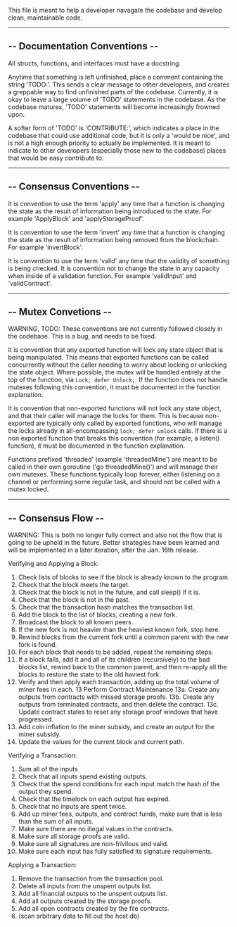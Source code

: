 This file is meant to help a developer navagate the codebase and develop clean,
maintainable code.

-------------------------------
-- Documentation Conventions --
-------------------------------

All structs, functions, and interfaces must have a docstring.

Anytime that something is left unfinished, place a comment containing the
string 'TODO:'. This sends a clear message to other developers, and creates a
greppable way to find unfinished parts of the codebase. Currently, it is okay
to leave a large volume of 'TODO' statements in the codebase. As the codebase
matures, 'TODO' statements will become increasingly frowned upon.

A softer form of 'TODO' is 'CONTRIBUTE:', which indicates a place in the
codebase that could use additional code, but it is only a 'would be nice', and
is not a high enough priority to actually be implemented. It is meant to
indicate to other developers (especially those new to the codebase) places that
would be easy contribute to.

---------------------------
-- Consensus Conventions --
---------------------------

It is convention to use the term 'apply' any time that a function is changing
the state as the result of information being introduced to the state. For
example 'ApplyBlock' and 'applyStorageProof'.

It is convention to use the term 'invert' any time that a function is changing
the state as the result of information being removed from the blockchain. For
example 'invertBlock'.

It is convention to use the term 'valid' any time that the validity of
something is being checked. It is convention not to change the state in any
capacity when inside of a validation function. For example 'validInput' and
'validContract'.

----------------------
-- Mutex Convetions --
----------------------

WARNING, TODO: These conventions are not currently followed closely in the
codebase. This is a bug, and needs to be fixed.

It is convention that any exported function will lock any state object that is
being manipulated. This means that exported functions can be called
concurrently without the caller needing to worry about locking or unlocking the
state object. Where possible, the mutex will be handled entirely at the top of
the function, via `Lock; defer Unlock;`. If the function does not handle
mutexes following this convention, it must be documented in the function
explanation.

It is convention that non-exported functions will not lock any state object,
and that their caller will manage the locks for them. This is because
non-exported are typically only called by exported functions, who will manage
the locks already in all-encompassing `lock; defer unlock` calls. If there is a
non exported function that breaks this convention (for example, a listen()
function), it must be documented in the function explanation.

Functions prefixed 'threaded' (example 'threadedMine') are meant to be called
in their own goroutine ('go threadedMine()') and will manage their own mutexes.
These functions typically loop forever, either listening on a channel or
performing some regular task, and should not be called with a mutex locked.

--------------------
-- Consensus Flow --
--------------------

WARNING: This is both no longer fully correct and also not the flow that is
going to be upheld in the future. Better strategies have been learned and will
be implemented in a later iteration, after the Jan. 16th release.

Verifying and Applying a Block:

1. Check lists of blocks to see if the block is already known to the program.
2. Check that the block meets the target.
3. Check that the block is not in the future, and call sleep() if it is.
4. Check that the block is not in the past.
5. Check that the transaction hash matches the transaction list.
6. Add the block to the list of blocks, creating a new fork.
7. Broadcast the block to all known peers.
8. If the new fork is not heavier than the heaviest known fork, stop here.
9. Rewind blocks from the current fork until a common parent with the new fork is found.
10. For each block that needs to be added, repeat the remaining steps.
11. If a block fails, add it and all of its children (recursively) to the bad blocks list, rewind back to the common parent, and then re-apply all the blocks to restore the state to the old haviest fork.
12. Verify and then apply each transaction, adding up the total volume of miner fees in each.
13 Perform Contract Maintenance
	13a. Create any outputs from contracts with missed storage proofs.
	13b. Create any outputs from terminated contracts, and then delete the contract.
	13c. Update contract states to reset any storage proof windows that have progressed.
14. Add coin inflation to the miner subsidy, and create an output for the miner subsidy.
15. Update the values for the current block and current path.

Verifying a Transaction:

1. Sum all of the inputs
2. Check that all inputs spend existing outputs.
3. Check that the spend conditions for each input match the hash of the output they spend.
4. Check that the timelock on each output has expired.
5. Check that no inputs are spent twice.
6. Add up miner fees, outputs, and contract funds, make sure that is less than the sum of all inputs.
7. Make sure there are no illegal values in the contracts.
8. Make sure all storage proofs are valid.
9. Make sure all signatures are non-frivilous and valid.
10. Make sure each input has fully satisfied its signature requirements.

Applying a Transaction:

1. Remove the transaction from the transaction pool.
2. Delete all inputs from the unspent outputs list.
3. Add all financial outputs to the unspent outputs list.
4. Add all outputs created by the storage proofs.
5. Add all open contracts created by the file contracts.
6. (scan arbitrary data to fill out the host db)
